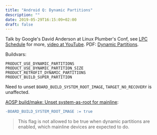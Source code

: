 ```yaml
---
title: "Android Q: Dynamic Partitions"
description: ""
date: 2019-05-29T16:15:09+02:00
draft: false
---
```


Talk by Google's David Anderson at Linux Plumber's Conf, see [LPC
Schedule][schedule] for more, [video at YouTube][youtube].
PDF: [Dynamic Partitions][pdf].

Buildvars:
```
PRODUCT_USE_DYNAMIC_PARTITIONS
PRODUCT_USE_DYNAMIC_PARTITION_SIZE
PRODUCT_RETROFIT_DYNAMIC_PARTITIONS
PRODUCT_BUILD_SUPER_PARTITION
```

Need to unset `BOARD_BUILD_SYSTEM_ROOT_IMAGE`, `TARGET_NO_RECOVERY` is
unaffected.

[AOSP build/make: Unset system-as-root for mainline][unset]:
```diff
-BOARD_BUILD_SYSTEM_ROOT_IMAGE := true
```
> This flag is not allowed to be true when dynamic partitions are
> enabled, which mainline devices are expected to do.

[schedule]: https://www.linuxplumbersconf.org/event/2/timetable/?view=nicecompact
[youtube]: https://www.youtube.com/watch?v=xMtDDEj-02c&feature=youtu.be&list=PLVsQ_xZBEyN2tq96cAph0Dcy6gJVq_Wqw&t=4685s
[unset]: https://android-review.googlesource.com/c/platform/build/+/932362
[pdf]: https://linuxplumbersconf.org/event/2/contributions/225/attachments/49/56/06._Dynamic_Partitions_-_LPC_Android_MC_v2.pdf
